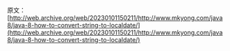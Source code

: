 原文：[http://web.archive.org/web/20230101150211/http://www.mkyong.com/java8/java-8-how-to-convert-string-to-localdate/](http://web.archive.org/web/20230101150211/http://www.mkyong.com/java8/java-8-how-to-convert-string-to-localdate/)